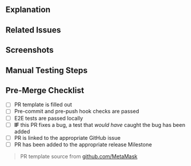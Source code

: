 ## Explanation

<!--
Thanks for the pull request. Take a moment to answer these questions so that reviewers have the information they need to properly understand your changes:

* What is the current state of things and why does it need to change?
* What is the solution your changes offer and how does it work?

Below is a template to give you some ideas. Feel free to use your own words!

Currently, ...

This is a problem because ...

In order to solve this problem, this pull request ...
-->

## Related Issues

<!--
Are there any issues, Slack conversations, Zendesk issues, user stories, etc. reviewers should consult to understand this pull request better? For instance:

* Fixes #12345
* See: #67890
-->

## Screenshots

<!-- If you're making a change to the UI, make sure to capture a screenshot or a short video showing off your work! -->

## Manual Testing Steps

<!--
How should reviewers and QA manually test your changes? For instance:

- Go to this screen
- Do this
- Then do this
-->

## Pre-Merge Checklist

- [ ] PR template is filled out
- [ ] Pre-commit and pre-push hook checks are passed
- [ ] E2E tests are passed locally
- [ ] **IF** this PR fixes a bug, a test that _would have_ caught the bug has been added
- [ ] PR is linked to the appropriate GitHub issue
- [ ] PR has been added to the appropriate release Milestone

> PR template source from [github.com/MetaMask](https://github.com/MetaMask)

